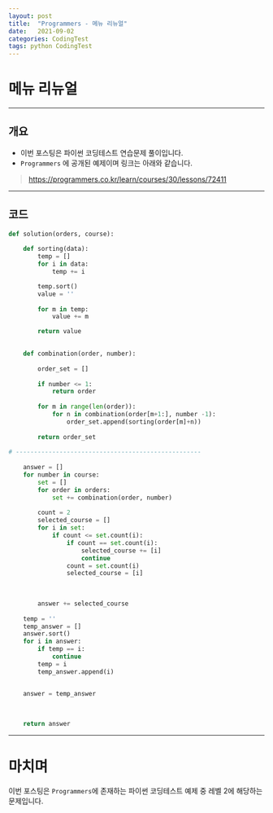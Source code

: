 ```yaml
---
layout: post
title:  "Programmers - 메뉴 리뉴얼"
date:   2021-09-02
categories: CodingTest
tags: python CodingTest
---
```

# 메뉴 리뉴얼
---

## 개요

* 이번 포스팅은 파이썬 코딩테스트 연습문제 풀이입니다.
* `Programmers` 에 공개된 예제이며 링크는 아래와 같습니다.

> <https://programmers.co.kr/learn/courses/30/lessons/72411>
    
---
    
## 코드

```python
def solution(orders, course):
    
    def sorting(data):
        temp = []
        for i in data:
            temp += i

        temp.sort()
        value = ''
        
        for m in temp:
            value += m

        return value

    
    def combination(order, number):
        
        order_set = []
        
        if number <= 1:
            return order
        
        for m in range(len(order)):
            for n in combination(order[m+1:], number -1):
                order_set.append(sorting(order[m]+n))
        
        return order_set
        
# ---------------------------------------------------
    
    answer = []
    for number in course:
        set = []
        for order in orders:
            set += combination(order, number)
        
        count = 2
        selected_course = []
        for i in set:
            if count <= set.count(i):
                if count == set.count(i):
                    selected_course += [i]
                    continue
                count = set.count(i)
                selected_course = [i]
            
        
        
        answer += selected_course
        
    temp = ''
    temp_answer = []
    answer.sort()
    for i in answer:
        if temp == i:
            continue
        temp = i
        temp_answer.append(i)


    answer = temp_answer
    
    
    
    return answer
```

---
# 마치며
이번 포스팅은 `Programmers`에 존재하는 파이썬 코딩테스트 예제 중 레벨 2에 해당하는 문제입니다. 